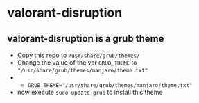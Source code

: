 # valorant-disruption
## valorant-disruption is a grub theme
- Copy this repo to `/usr/share/grub/themes/`
- Change the value of the var `GRUB_THEME` to `"/usr/share/grub/themes/manjaro/theme.txt"` 
- - ```GRUB_THEME="/usr/share/grub/themes/manjaro/theme.txt"```
- now execute `sudo update-grub` to install this theme
